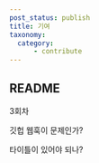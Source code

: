 ```yaml
---
post_status: publish
title: 기여
taxonomy:
  category:
      - contribute
---
```


## README
3회차

깃헙 웹훅이 문제인가?

타이틀이 있어야 되나?